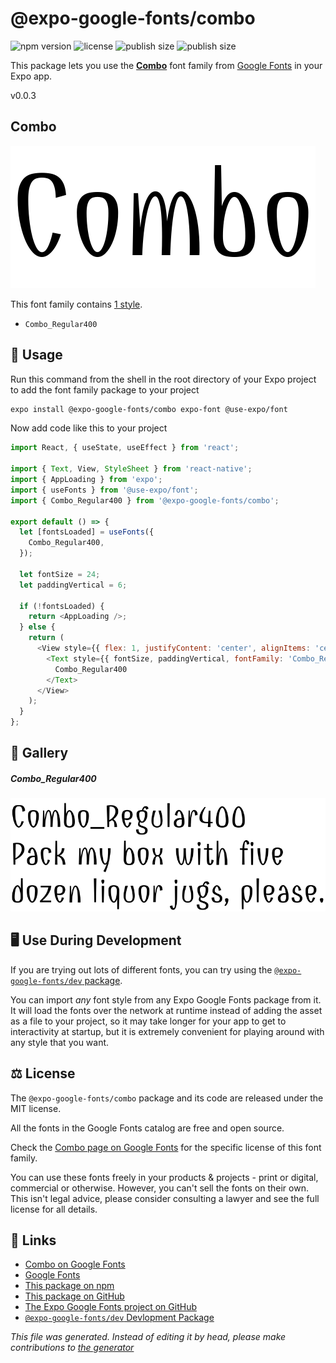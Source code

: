 # @expo-google-fonts/combo

![npm version](https://flat.badgen.net/npm/v/@expo-google-fonts/combo)
![license](https://flat.badgen.net/github/license/expo/google-fonts)
![publish size](https://flat.badgen.net/packagephobia/install/@expo-google-fonts/combo)
![publish size](https://flat.badgen.net/packagephobia/publish/@expo-google-fonts/combo)

This package lets you use the [**Combo**](https://fonts.google.com/specimen/Combo) font family from [Google Fonts](https://fonts.google.com/) in your Expo app.

v0.0.3

## Combo

![Combo](./font-family.png)

This font family contains [1 style](#gallery).

- `Combo_Regular400`

## 🔡 Usage

Run this command from the shell in the root directory of your Expo project to add the font family package to your project
```sh
expo install @expo-google-fonts/combo expo-font @use-expo/font
```

Now add code like this to your project
```js
import React, { useState, useEffect } from 'react';

import { Text, View, StyleSheet } from 'react-native';
import { AppLoading } from 'expo';
import { useFonts } from '@use-expo/font';
import { Combo_Regular400 } from '@expo-google-fonts/combo';

export default () => {
  let [fontsLoaded] = useFonts({
    Combo_Regular400,
  });

  let fontSize = 24;
  let paddingVertical = 6;

  if (!fontsLoaded) {
    return <AppLoading />;
  } else {
    return (
      <View style={{ flex: 1, justifyContent: 'center', alignItems: 'center' }}>
        <Text style={{ fontSize, paddingVertical, fontFamily: 'Combo_Regular400' }}>
          Combo_Regular400
        </Text>
      </View>
    );
  }
};

```

## 📖 Gallery

##### Combo_Regular400
![Combo_Regular400](./bb7529647493cbe7db3d0199e9c64a31b084ffe6f9bc8408a5eef9a588daffdd.ttf.png)


## 🖥️ Use During Development

If you are trying out lots of different fonts, you can try using the [`@expo-google-fonts/dev` package](https://github.com/expo/google-fonts/tree/master/font-packages/dev#readme).

You can import *any* font style from any Expo Google Fonts package from it. It will load the fonts
over the network at runtime instead of adding the asset as a file to your project, so it may take longer
for your app to get to interactivity at startup, but it is extremely convenient
for playing around with any style that you want.

## ⚖️ License

The `@expo-google-fonts/combo` package and its code are released under the MIT license.

All the fonts in the Google Fonts catalog are free and open source.

Check the [Combo page on Google Fonts](https://fonts.google.com/specimen/Combo) for the specific license of this font family.

You can use these fonts freely in your products & projects - print or digital, commercial or otherwise. However, you can't sell the fonts on their own. This isn't legal advice, please consider consulting a lawyer and see the full license for all details.

## 🔗 Links

- [Combo on Google Fonts](https://fonts.google.com/specimen/Combo)
- [Google Fonts](https://fonts.google.com/)
- [This package on npm](https://www.npmjs.com/package/@expo-google-fonts/combo)
- [This package on GitHub](https://github.com/expo/google-fonts/tree/master/font-packages/combo)
- [The Expo Google Fonts project on GitHub](https://github.com/expo/google-fonts)
- [`@expo-google-fonts/dev` Devlopment Package](https://github.com/expo/google-fonts/tree/master/font-packages/dev)


*This file was generated. Instead of editing it by head, please make contributions to [the generator](https://github.com/expo/google-fonts/tree/master/packages/generator)*
